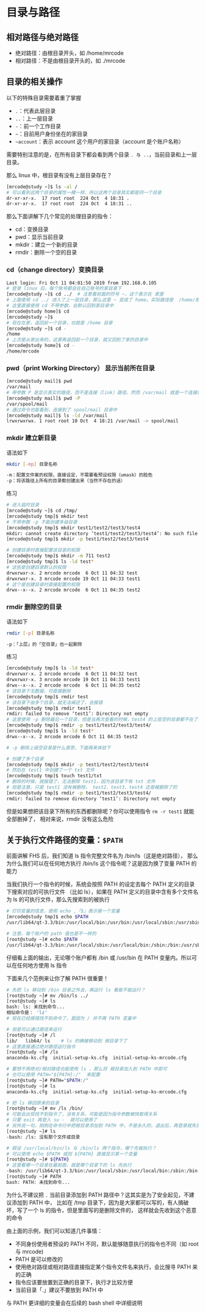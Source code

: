 # 目录与路径

## 相对路径与绝对路径

- 绝对路径：由根目录开头，如  /home/mrcode
- 相对路径：不是由根目录开头的，如 ./mrcode

## 目录的相关操作

以下的特殊目录需要着重了掌握

- `.`：代表此层目录
- `..`：上一层目录
- `-`：前一个工作目录
- `~`：目前用户身份坐在的家目录
- `~account`：表示 account 这个用户的家目录（account 是个账户名称）

需要特别注意的是，在所有目录下都会看到两个目录 `. 与 ..`，当前目录和上一层目录。

那么 linux 中，根目录有没有上层目录存在？

```bash
[mrcode@study ~]$ ls -al /
# 可以看到这两个目录的属性一模一样，所以这两个目录其实都是同一个目录
dr-xr-xr-x.  17 root root  224 Oct  4 18:31 .
dr-xr-xr-x.  17 root root  224 Oct  4 18:31 ..
```

那么下面讲解下几个常见的处理目录的指令：

- cd：变换目录
- pwd：显示当前目录
- mkdir：建立一个新的目录
- rmdir：删除一个空的目录

### cd（change directory）变换目录

```bash
Last login: Fri Oct 11 04:01:50 2019 from 192.168.0.105
# 登录 linux 后，每个账号都会在自己账号的家目录下
[mrcode@study ~]$ cd ../  # 注意看前面的符号 ~，这个表示在 家里
# 上面使用 cd ../ 进入了上一层目录，那么这里 ~ 变成了 home。实际路径是  /home/账户家
# 这里直接使用 cd 不带参数，会默认回到家目录中
[mrcode@study home]$ cd  
[mrcode@study ~]$
# 现在在家，返回前一个目录，也就是 /home 目录
[mrcode@study ~]$ cd -
/home
# 上次是从家出来的，这里再返回前一个目录，就又回到了家的目录中
[mrcode@study home]$ cd -
/home/mrcode
```

### pwd（print Working Directory） 显示当前所在目录

```bash
[mrcode@study mail]$ pwd
/var/mail
# 带参数 P 是显示真实的路径，而不是连接（link）路径，然而 /var/mail 就是一个连接路径
[mrcode@study mail]$ pwd -P
/var/spool/mail
# 通过命令也能看到，连接到了 spool/mail 目录中
[mrcode@study mail]$ ls -ld /var/mail
lrwxrwxrwx. 1 root root 10 Oct  4 18:21 /var/mail -> spool/mail
```

### mkdir 建立新目录

语法如下

```bash
mkdir [-mp] 目录名称

-m：配置文件案的权限，直接设定，不需要看预设权限（umask）的脸色
-p：将该路径上所有的目录都创建出来（当然不存在的话）
```

练习

```bash
# 进入临时目录
[mrcode@study ~]$ cd /tmp/
[mrcode@study tmp]$ mkdir test
# 不带参数 -p 不能创建多级目录
[mrcode@study tmp]$ mkdir test1/test2/test3/test4
mkdir: cannot create directory ‘test1/test2/test3/test4’: No such file or directory
[mrcode@study tmp]$ mkdir -p test1/test2/test3/test4

# 创建目录时直接配置该目录的权限
[mrcode@study tmp]$ mkdir -m 711 test2
[mrcode@study tmp]$ ls -ld test*
# 这些是创建目录默认的权限
drwxrwxr-x. 2 mrcode mrcode  6 Oct 11 04:32 test
drwxrwxr-x. 3 mrcode mrcode 19 Oct 11 04:33 test1
# 这个是创建目录时直接配置的权限
drwx--x--x. 2 mrcode mrcode  6 Oct 11 04:35 test2
```

### rmdir 删除空的目录
语法如下

```bash
rmdir [-p] 目录名称

-p：「上层」的「空目录」也一起删除
```

练习

```bash
[mrcode@study tmp]$ ls -ld test*
drwxrwxr-x. 2 mrcode mrcode  6 Oct 11 04:32 test
drwxrwxr-x. 3 mrcode mrcode 19 Oct 11 04:33 test1
drwx--x--x. 2 mrcode mrcode  6 Oct 11 04:35 test2
# 该目录下无数据，可直接删除
[mrcode@study tmp]$ rmdir test
# 该目录下由多个目录，就无法阐述了，会报错
[mrcode@study tmp]$ rmdir test1
rmdir: failed to remove ‘test1’: Directory not empty
# 这里使用 -p 删除最后一个目录，但是当再次查看的时候，test4 的上层空的目录都不在了
[mrcode@study tmp]$ rmdir -p test1/test2/test3/test4/
[mrcode@study tmp]$ ls -ld test*
drwx--x--x. 2 mrcode mrcode 6 Oct 11 04:35 test2

# -p 删除上级空目录是什么意思，下面再来体验下

# 创建了多个目录
[mrcode@study tmp]$ mkdir -p test1/test2/test3/test4
# 然后在 test1 中创建了一个 txt 文件
[mrcode@study tmp]$ touch test1/txt
# 删除的时候，就报错了，无法删除 test1，因为该目录下有 txt 文件
# 但是注意，只是 test1 没有被删除， test2、test3、test4 还是被删除了的
[mrcode@study tmp]$ rmdir -p test1/test2/test3/test4/
rmdir: failed to remove directory ‘test1’: Directory not empty
```

但是如果想把该目录下所有的东西都删除呢？你可以使用指令 `rm -r test1` 就能全部删掉了，
相对来说，rmdir 没有这么危险

## 关于执行文件路径的变量：`$PATH`

前面讲解 FHS 后，我们知道 ls 指令完整文件名为 /bin/ls（这是绝对路径），
那么为什么我们可以在任何地方执行 /bin/ls 这个指令呢？这是因为换了变量 PATH 的能力

当我们执行一个指令的时候，系统会按照 PATH 的设定去每个 PATH 定义的目录下搜索对应的可执行文件
（比如 ls），如果在 PATH 定义的目录中含有多个文件名为 ls 的可执行文件，那么先搜索到的被执行

```bash
# 打印变量的信息，使用 echo ,「$」表示接一个变量
[mrcode@study tmp]$ echo $PATH
/usr/lib64/qt-3.3/bin:/usr/local/bin:/usr/bin:/usr/local/sbin:/usr/sbin:/home/mrcode/.local/bin:/home/mrcode/bin

# 注意，每个账户的 path 值也是不一样的
[root@study ~]# echo $PATH
/usr/lib64/qt-3.3/bin:/usr/local/sbin:/usr/local/bin:/sbin:/bin:/usr/sbin:/usr/bin:/root/bin

```
仔细看上面的输出，无论哪个账户都有 /bin 或 /usr/bin 在 PATH 变量内。所以可以在任何地方使用 ls 指令

下面来几个范例来让你了解 PATH 很重要！

```bash
# 先把 ls 移动到 /bin 目录之外去，再运行 ls 看能不能运行？
[root@study ~]# mv /bin/ls ../
[root@study ~]# ls
bash: ls: 未找到命令...
相似命令是： 'lz'
# 现在已经报错找不到命令了，是因为 / 并不再 PATH 变量中

# 但是可以通过路径来运行
[root@study ~]# /l
lib/   lib64/ ls    # ls 的确被移动到 根目录下了
# 这里直接通过绝对路径运行指令
[root@study ~]# /ls
anaconda-ks.cfg  initial-setup-ks.cfg  initial-setup-ks-mrcode.cfg

# 要想不用绝对/相对路径也能使用 ls ，那么将 根目录加入到 PATH 中即可
# 也可以使用 PATH="${PATH}:/"  来配置
[root@study ~]# PATH="$PATH:/"
[root@study ~]# ls
anaconda-ks.cfg  initial-setup-ks.cfg  initial-setup-ks-mrcode.cfg

# 把 ls 移回原来的目录
[root@study ~]# mv /ls /bin/
# 可能会出现找不到指令了，没有关系，可能是因为指令参数被快取得关系
# 只要 exit 再登入 su -  就可以使用了
# 另外说一句，刚刚在命令行中把根目录添加到 PATH 中，不是永久的，退出后，再登录就失效了
[root@study ~]# ls
-bash: /ls: 没有那个文件或目录

# 假设 /usr/local/bin/ls 与 /bin/ls 两个指令，哪个先被执行？
# 可以使用 echo $PATH 或则 ${PATH} 直接显示某一个变量
[root@study ~]# ${PATH}
# 这里看哪一个目录在最前面，就是哪个目录下的 ls 先执行
-bash: /usr/lib64/qt-3.3/bin:/usr/local/sbin:/usr/local/bin:/sbin:/bin:/usr/sbin:/usr/bin:/root/bin: 没有那个文件或目录
[root@study ~]# PATH
bash: PATH: 未找到命令...

```

为什么不建议把 `.` 当前目录添加到 PATH 路径中？这其实是为了安全起见，不建议添加到 PATH 中，
比如在 /tmp 目录下，因为是大家都可以写的，有人搞破坏，写了一个 ls 的指令，但是里面写的是删除文件的，
这样就会先收到这个恶意的命令

由上面的示例，我们可以知道几件事情：

- 不同身份使用者预设的 PATH 不同，默认能够随意执行的指令也不同（如 root 与 mrcode)
- PATH 是可以修改的
- 使用绝对路径或相对路径直接指定某个指令文件名来执行，会比搜寻 PATH 来的正确
- 指令应该要放置到正确的目录下，执行才比较方便
- 当前目录「.」建议不要放到 PATH 中

与 PATH 更详细的变量会在后续的 bash shell 中详细说明
